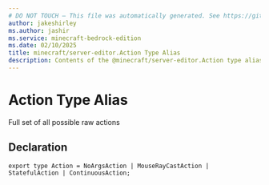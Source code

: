 ```yaml
---
# DO NOT TOUCH — This file was automatically generated. See https://github.com/mojang/minecraftapidocsgenerator to modify descriptions, examples, etc.
author: jakeshirley
ms.author: jashir
ms.service: minecraft-bedrock-edition
ms.date: 02/10/2025
title: minecraft/server-editor.Action Type Alias
description: Contents of the @minecraft/server-editor.Action type alias.
---
```

# Action Type Alias

Full set of all possible raw actions

## Declaration
`export type Action = NoArgsAction | MouseRayCastAction | StatefulAction | ContinuousAction;`
